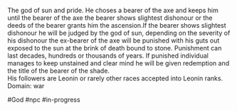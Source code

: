 The god of sun and pride. He choses a bearer of the axe and keeps him until the bearer of the axe the bearer shows slightest dishonour or the deeds of the bearer grants him the ascension.If the bearer shows slightest dishonour he will be judged by the god of sun, depending on the severity of his dishonour the ex-bearer of the axe will be punished with his guts out exposed to the sun at the brink of death bound to stone. Punishment can last decades, hundreds or thousands of years. If punished individual manages to keep unstained and clear mind he will be given redemption and the title of the bearer of the shade.  
His followers are Leonin or rarely other races accepted into Leonin ranks.  
Domain: war

#God #npc #in-progress 